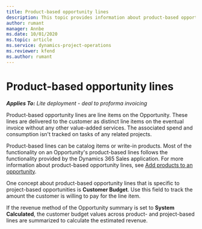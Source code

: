 ```yaml
---
title: Product-based opportunity lines
description: This topic provides information about product-based opportunity line items in Project Operations.
author: rumant
manager: Annbe
ms.date: 10/01/2020
ms.topic: article
ms.service: dynamics-project-operations
ms.reviewer: kfend 
ms.author: rumant
---
```


# Product-based opportunity lines

_**Applies To:** Lite deployment - deal to proforma invoicing_

Product-based opportunity lines are line items on the Opportunity. These lines are delivered to the customer as distinct line items on the eventual invoice without any other value-added services. The associated spend and consumption isn't tracked on tasks of any related projects.

Product-based lines can be catalog items or write-in products. Most of the functionality on an Opportunity's product-based lines follows the functionality provided by the Dynamics 365 Sales application. For more information about product-based opportunity lines, see [Add products to an opportunity](https://docs.microsoft.com/dynamics365/sales-enterprise/add-products-opportunity).

One concept about product-based opportunity lines that is specific to project-based opportunities is **Customer Budget**. Use this field to track the amount the customer is willing to pay for the line item.

If the revenue method of the Opportunity summary is set to **System Calculated**, the customer budget values across product- and project-based lines are summarized to calculate the estimated revenue.
